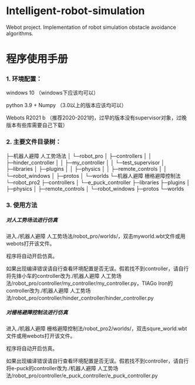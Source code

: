 # Intelligent-robot-simulation
Webot project. Implementation of robot simulation obstacle avoidance algorithms.

# 程序使用手册

### 1. 环境配置：

windows 10	（windows下应该均可以）

python 3.9 + Numpy	（3.0以上的版本应该均可以）

Webots R2021 b	（推荐2020-2021的，过早的版本没有supervisor对象，过晚版本有些库需要自己下载）



### 2. 主要文件目录树：

├─机器人避障 人工势场法
│  └─robot_pro
│      ├─controllers
│      │  ├─hinder_controller
│      │  ├─my_controller
│      │  └─test_supervisor
│      ├─libraries
│      ├─plugins
│      │  ├─physics
│      │  ├─remote_controls
│      │  └─robot_windows
│      ├─protos
│      └─worlds
└─机器人避障 栅格避障控制法
    └─robot_pro2
        ├─controllers
        │  └─e_puck_controller
        ├─libraries
        ├─plugins
        │  ├─physics
        │  ├─remote_controls
        │  └─robot_windows
        ├─protos
        └─worlds



### 3. 使用方法

##### 对人工势场法进行仿真

进入./机器人避障 人工势场法/robot_pro/worlds/，双击myworld.wbt文件或用webots打开该文件。

程序将自动开启仿真。

如果出现编译错误请自行查看环境配置是否无误。假若找不到controller，请自行将先锋小车的controller改为./机器人避障 人工势场法/robot_pro/controller/my_controller/my_controller.py，TIAGo Iron的controller改为./机器人避障 人工势场法/robot_pro/controller/hinder_controller/hinder_controller.py



##### 对栅格避障控制法进行仿真

进入./机器人避障 栅格避障控制法/robot_pro2/worlds/，双击squre_world.wbt文件或用webots打开该文件。

程序将自动开启仿真。

如果出现编译错误请自行查看环境配置是否无误。假若找不到controller，请自行将e-puck的controller改为./机器人避障 人工势场法/robot_pro/controller/e_puck_controller/e_puck_controller.py
